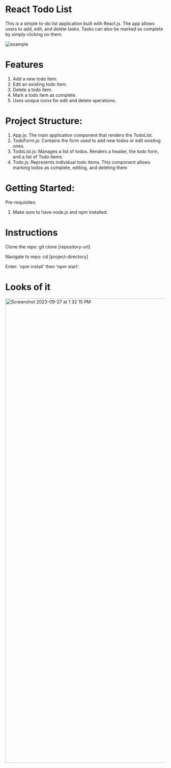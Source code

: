 # React Todo List

This is a simple to-do list application built with React.js. The app allows users to add, edit, and delete tasks. Tasks can also be marked as complete by simply clicking on them.


![example](https://github.com/youssefa123/todo/assets/79177105/d21f490d-4957-4a1b-a3a3-dcbcf4c539ac)


# Features 

1. Add a new todo item.
2. Edit an existing todo item.
3. Delete a todo item.
4. Mark a todo item as complete.
5. Uses unique icons for edit and delete operations.

# Project Structure:
1. App.js: The main application component that renders the TodoList.
2. TodoForm.js: Contains the form used to add new todos or edit existing ones.
3. TodoList.js: Manages a list of todos. Renders a header, the todo form, and a list of Todo items.
4. Todo.js: Represents individual todo items. This component allows marking todos as complete, editing, and deleting them

# Getting Started:
Pre-requisites:
1. Make sure to have node.js and npm installed.

# Instructions
Clone the repo: git clone [repository-url]

Navigate to repo: cd [project-directory]

Enter: 'npm install' then 'npm start'. 


# Looks of it
<img width="1460" alt="Screenshot 2023-09-27 at 1 32 15 PM" src="https://github.com/youssefa123/todo/assets/79177105/413632a4-31b7-49e0-9b5a-2cdde7b89ba0">
